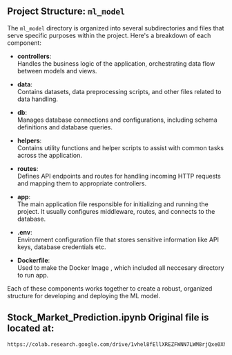 ## Project Structure: `ml_model`

The `ml_model` directory is organized into several subdirectories and files that serve specific purposes within the project. Here's a breakdown of each component:

- **controllers**:  
  Handles the business logic of the application, orchestrating data flow between models and views.

- **data**:  
  Contains datasets, data preprocessing scripts, and other files related to data handling.

- **db**:  
  Manages database connections and configurations, including schema definitions and database queries.

- **helpers**:  
  Contains utility functions and helper scripts to assist with common tasks across the application.

- **routes**:  
  Defines API endpoints and routes for handling incoming HTTP requests and mapping them to appropriate controllers.

- **app**:  
  The main application file responsible for initializing and running the project. It usually configures middleware, routes, and connects to the database.

- **.env**:  
  Environment configuration file that stores sensitive information like API keys, database credentials etc.
  
- **Dockerfile**:  
  Used to make the Docker Image , which included all neccesary directory to run app.
  

Each of these components works together to create a robust, organized structure for developing and deploying the ML model.

## Stock_Market_Prediction.ipynb Original file is located at:
    https://colab.research.google.com/drive/1vhel8fEllXREZFWNN7LWM8rjQxe0XhWh
